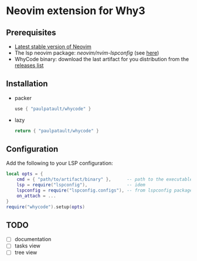 # Neovim extension for Why3

## Prerequisites

- [Latest stable version of Neovim](https://github.com/neovim/neovim/releases/tag/stable)
- The lsp neovim package: *neovim/nvim-lspconfig* (see [here](https://github.com/neovim/nvim-lspconfig))
- WhyCode binary: download the last artifact for you distribution from the
  [releases list](https://github.com/xldenis/whycode/actions)

## Installation
- packer
  ```lua
  use { "paulpatault/whycode" }
  ```

- lazy
  ```lua
  return { "paulpatault/whycode" }
  ```

## Configuration

Add the following to your LSP configuration:

```lua
local opts = {
    cmd = { "path/to/artifact/binary" },      -- path to the executable from the artifact
    lsp = require("lspconfig"),               -- idem
    lspconfig = require("lspconfig.configs"), -- from lspconfig package
    on_attach = ...
}
require("whycode").setup(opts)
```
## TODO

- [ ] documentation
- [ ] tasks view
- [ ] tree view
